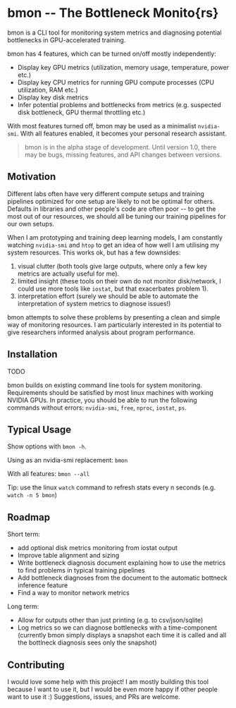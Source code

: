 # bmon -- The Bottleneck Monito{rs}

bmon is a CLI tool for monitoring system metrics and diagnosing potential bottlenecks in GPU-accelerated training.

bmon has 4 features, which can be turned on/off mostly independently:
  - Display key GPU metrics (utilization, memory usage, temperature, power etc.)
  - Display key CPU metrics for running GPU compute processes (CPU utilization, RAM etc.)
  - Display key disk metrics
  - Infer potential problems and bottlenecks from metrics (e.g. suspected disk bottleneck, GPU thermal throttling etc.)

With most features turned off, bmon may be used as a minimalist `nvidia-smi`. With all features enabled, it becomes your personal research assistant.

> bmon is in the alpha stage of development. Until version 1.0, there may be bugs, missing features, and API changes between versions.


## Motivation

Different labs often have very different compute setups and training pipelines optimized for one setup are likely to not be optimal for others. Defaults in libraries and other people's code are often poor -- to get the most out of our resources, we should all be tuning our training pipelines for our own setups.

When I am prototyping and training deep learning models, I am constantly watching `nvidia-smi` and `htop` to get an idea of how well I am utilising my system resources. This works ok, but has a few downsides:
  1. visual clutter (both tools give large outputs, where only a few key metrics are actually useful for me).
  1. limited insight (these tools on their own do not monitor disk/network, I could use more tools like `iostat`, but that exacerbates problem 1).
  1. interpretation effort (surely we should be able to automate the interpretation of system metrics to diagnose issues!)

bmon attempts to solve these problems by presenting a clean and simple way of monitoring resources. I am particularly interested in its potential to give researchers informed analysis about program performance.

## Installation

TODO

bmon builds on existing command line tools for system monitoring. Requirements should be satisfied by most linux machines with working NVIDIA GPUs. In practice, you should be able to run the following commands without errors: `nvidia-smi`, `free`, `nproc`, `iostat`, `ps`.

## Typical Usage

Show options with `bmon -h`.

Using as an nvidia-smi replacement: `bmon`

With all features: `bmon --all`

Tip: use  the linux `watch` command to refresh stats every n seconds (e.g. `watch -n 5 bmon`)

## Roadmap

Short term: 
 - add optional disk metrics monitoring from iostat output
 - Improve table alignment and sizing
 - Write bottleneck diagnosis document explaining how to use the metrics to find problems in typical training pipelines
 - Add bottleneck diagnoses from the document to the automatic bottneck inference feature
 - Find a way to monitor network metrics

Long term:
 - Allow for outputs other than just printing (e.g. to csv/json/sqlite)
 - Log metrics so we can diagnose bottlenecks with a time-component (currently bmon simply displays a snapshot each time it is called and all the bottlneck diagnosis sees only the snapshot)

## Contributing

I would love some help with this project! I am mostly building this tool because I want to use it, but I would be even more happy if other people want to use it :) Suggestions, issues, and PRs are welcome.
